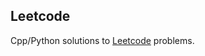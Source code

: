 ## Leetcode

Cpp/Python solutions to [Leetcode](https://leetcode.com/problemset/algorithms/) problems.
